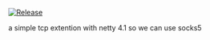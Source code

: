 [![Release](https://img.shields.io/github/release/lolboxen/akka-netty.svg?label=JitPack%20Maven)](https://jitpack.io/#lolboxen/akka-netty/1.0)

a simple tcp extention with netty 4.1 so we can use socks5
